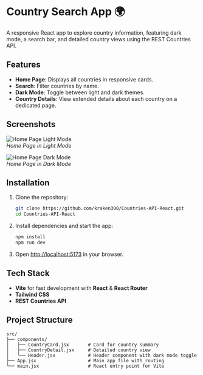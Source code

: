 # Country Search App 🌍

A responsive React app to explore country information, featuring dark mode, a search bar, and detailed country views using the REST Countries API.

## Features
- **Home Page**: Displays all countries in responsive cards.
- **Search**: Filter countries by name.
- **Dark Mode**: Toggle between light and dark themes.
- **Country Details**: View extended details about each country on a dedicated page.

## Screenshots
![Home Page Light Mode](./screenshots/home-light.png)  
*Home Page in Light Mode*

![Home Page Dark Mode](./screenshots/home-dark.png)  
*Home Page in Dark Mode*

## Installation

1. Clone the repository:
   ```bash
   git clone https://github.com/kraken300/Countries-API-React.git
   cd Countries-API-React
   ```

2. Install dependencies and start the app:
   ```bash
   npm install
   npm run dev
   ```

3. Open [http://localhost:5173](http://localhost:5173) in your browser.

## Tech Stack
- **Vite** for fast development with **React** & **React Router**
- **Tailwind CSS**
- **REST Countries API**

## Project Structure

```
src/
├── components/
│   ├── CountryCard.jsx       # Card for country summary
│   ├── CountryDetail.jsx     # Detailed country view
│   └── Header.jsx            # Header component with dark mode toggle
├── App.jsx                   # Main app file with routing
└── main.jsx                  # React entry point for Vite

```
